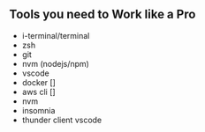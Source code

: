 ## Tools you need to Work like a Pro

- i-terminal/terminal
- zsh
- git
- nvm (nodejs/npm)
- vscode
- docker []
- aws cli []
- nvm
- insomnia
- thunder client vscode
